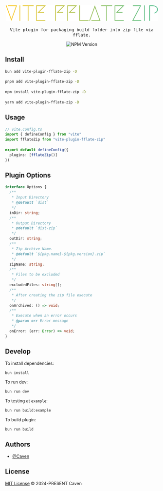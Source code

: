 <p align="center">
  <a href="https://github.com/heybrostudio/vite-plugin-fflate-zip">
    <img alt="Vite plugin for packaging build folder into zip file via fflate" src="https://raw.githubusercontent.com/heybrostudio/vite-plugin-fflate-zip/main/.github/logo.svg" width="500">
  </a>
  <br><br>
  <samp>Vite plugin for packaging build folder into zip file via fflate.</samp>
  <p align="center"><img alt="NPM Version" src="https://img.shields.io/npm/v/vite-plugin-fflate-zip"></p>
</p>

## Install

```bash
bun add vite-plugin-fflate-zip -D

pnpm add vite-plugin-fflate-zip -D

npm install vite-plugin-fflate-zip -D

yarn add vite-plugin-fflate-zip -D
```

## Usage

```ts
// vite.config.ts
import { defineConfig } from "vite"
import fflateZip from "vite-plugin-fflate-zip"

export default defineConfig({
  plugins: [fflateZip()]
})
```

## Plugin Options

```ts
interface Options {
  /**
   * Input Directory
   * @default `dist`
   */
  inDir: string;
  /**
   * Output Directory
   * @default `dist-zip`
   */
  outDir: string;
  /**
   * Zip Archive Name. 
   * @default `${pkg.name}-${pkg.version}.zip`
   */
  zipName: string;
  /**
   * Files to be excluded
   */
  excludedFiles: string[];
  /**
   * After creating the zip file execute
   */
  onArchived: () => void;
  /**
   * Execute when an error occurs
   * @param err Error message
   */
  onError: (err: Error) => void;
}
```

## Develop

To install dependencies:

```bash
bun install
```

To run dev:

```bash
bun run dev
```

To testing at `example`:

```bash
bun run build:example
```

To build plugin:

```bash
bun run build
```

## Authors

- [@Caven](https://github.com/keyding)

## License
[MIT License](https://github.com/heybrostudio/bun-lib-starter/blob/main/LICENSE) © 2024-PRESENT Caven